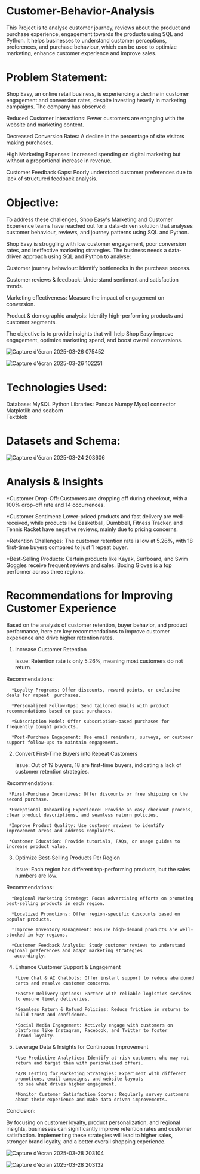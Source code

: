 # Customer-Behavior-Analysis
This Project is to analyse customer journey, reviews about the product and purchase experience, engagement towards the products using SQL and Python. It helps businesses to understand customer perceptions, preferences, and purchase behaviour, which can be used to optimize marketing, enhance customer experience and improve sales.


# Problem Statement: 

Shop Easy, an online retail business, is experiencing a decline in customer engagement and conversion rates, despite investing heavily in marketing campaigns. The company has observed: 

Reduced Customer Interactions: Fewer customers are engaging with the website and marketing content. 

Decreased Conversion Rates: A decline in the percentage of site visitors making purchases. 

High Marketing Expenses: Increased spending on digital marketing but without a proportional increase in revenue. 

Customer Feedback Gaps: Poorly understood customer preferences due to lack of structured feedback analysis. 

# Objective: 

To address these challenges, Shop Easy's Marketing and Customer Experience teams have reached out for a data-driven solution that analyses customer behaviour, reviews, and journey patterns using SQL and Python. 

Shop Easy is struggling with low customer engagement, poor conversion rates, and ineffective marketing strategies. The business needs a data-driven approach using SQL and Python to analyse: 

Customer journey behaviour: Identify bottlenecks in the purchase process. 

Customer reviews & feedback: Understand sentiment and satisfaction trends. 

Marketing effectiveness: Measure the impact of engagement on conversion. 

Product & demographic analysis: Identify high-performing products and customer segments. 

The objective is to provide insights that will help Shop Easy improve engagement, optimize marketing spend, and boost overall conversions. 

![Capture d'écran 2025-03-26 075452](https://github.com/user-attachments/assets/797a21b6-44cf-4656-958e-9cb71a5545b9)


![Capture d'écran 2025-03-26 102251](https://github.com/user-attachments/assets/a336eb72-c48b-4610-a3f1-bb7ad3caa158)

# Technologies Used: 

Database: MySQL 
Python Libraries: 
Pandas 
Numpy 
Mysql connector  
Matplotlib and seaborn  
Textblob 

# Datasets and Schema:

![Capture d'écran 2025-03-24 203606](https://github.com/user-attachments/assets/d53379d9-9eb0-463e-927c-953db39a0898)

# Analysis & Insights 

*Customer Drop-Off: Customers are dropping off during checkout, with a 100% drop-off rate and 14 occurrences. 

*Customer Sentiment: Lower-priced products and fast delivery are well-received, while products like Basketball, Dumbbell, Fitness Tracker, and Tennis Racket have negative reviews, mainly due to pricing concerns. 

*Retention Challenges: The customer retention rate is low at 5.26%, with 18 first-time buyers compared to just 1 repeat buyer. 

*Best-Selling Products: Certain products like Kayak, Surfboard, and Swim Goggles receive frequent reviews and sales. Boxing Gloves is a top performer across three regions. 

# Recommendations for Improving Customer Experience 

Based on the analysis of customer retention, buyer behavior, and product performance, here are key recommendations to improve customer experience and drive higher retention rates. 

1. Increase Customer Retention 

      Issue: Retention rate is only 5.26%, meaning most customers do not return. 

  Recommendations: 

      *Loyalty Programs: Offer discounts, reward points, or exclusive deals for repeat  purchases. 

      *Personalized Follow-Ups: Send tailored emails with product recommendations based on past purchases. 

      *Subscription Model: Offer subscription-based purchases for frequently bought products. 

      *Post-Purchase Engagement: Use email reminders, surveys, or customer support follow-ups to maintain engagement. 

2. Convert First-Time Buyers into Repeat Customers 

     Issue: Out of 19 buyers, 18 are first-time buyers, indicating a lack of customer retention strategies. 

Recommendations: 

     *First-Purchase Incentives: Offer discounts or free shipping on the second purchase. 

     *Exceptional Onboarding Experience: Provide an easy checkout process, clear product descriptions, and seamless return policies. 

     *Improve Product Quality: Use customer reviews to identify improvement areas and address complaints. 

     *Customer Education: Provide tutorials, FAQs, or usage guides to increase product value. 

3. Optimize Best-Selling Products Per Region 

   Issue: Each region has different top-performing products, but the sales numbers are low. 

Recommendations: 

      *Regional Marketing Strategy: Focus advertising efforts on promoting best-selling products in each region. 

      *Localized Promotions: Offer region-specific discounts based on popular products. 

      *Improve Inventory Management: Ensure high-demand products are well-stocked in key regions. 

      *Customer Feedback Analysis: Study customer reviews to understand regional preferences and adapt marketing strategies 
       accordingly. 

4. Enhance Customer Support & Engagement 

       *Live Chat & AI Chatbots: Offer instant support to reduce abandoned carts and resolve customer concerns. 

       *Faster Delivery Options: Partner with reliable logistics services to ensure timely deliveries. 

       *Seamless Return & Refund Policies: Reduce friction in returns to build trust and confidence. 

       *Social Media Engagement: Actively engage with customers on platforms like Instagram, Facebook, and Twitter to foster
        brand loyalty. 

5. Leverage Data & Insights for Continuous Improvement 

       *Use Predictive Analytics: Identify at-risk customers who may not return and target them with personalized offers. 

       *A/B Testing for Marketing Strategies: Experiment with different promotions, email campaigns, and website layouts
        to see what drives higher engagement.

       *Monitor Customer Satisfaction Scores: Regularly survey customers about their experience and make data-driven improvements. 

Conclusion:

By focusing on customer loyalty, product personalization, and regional insights, businesses can significantly improve retention rates and customer satisfaction. Implementing these strategies will lead to higher sales, stronger brand loyalty, and a better overall shopping experience. 


![Capture d'écran 2025-03-28 203104](https://github.com/user-attachments/assets/ef224837-6835-454c-b52e-27e422599fec)


![Capture d'écran 2025-03-28 203132](https://github.com/user-attachments/assets/d85f709a-8226-4faf-8169-67f2eab95747)



 

 





